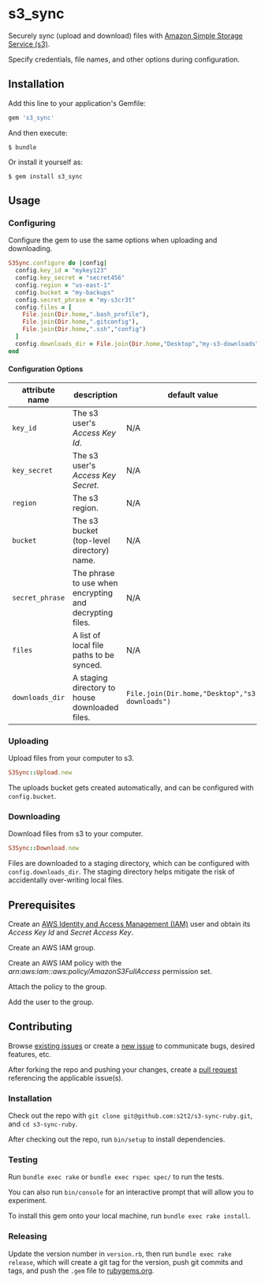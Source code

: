 # s3_sync

Securely sync (upload and download) files with [Amazon Simple Storage Service (s3)](http://aws.amazon.com/s3).

Specify credentials, file names, and other options during configuration.

## Installation

Add this line to your application's Gemfile:

```ruby
gem 's3_sync'
```

And then execute:

    $ bundle

Or install it yourself as:

    $ gem install s3_sync

## Usage

### Configuring

Configure the gem to use the same options when uploading and downloading.

```` rb
S3Sync.configure do |config|
  config.key_id = "mykey123"
  config.key_secret = "secret456"
  config.region = "us-east-1"
  config.bucket = "my-backups"
  config.secret_phrase = "my-s3cr3t"
  config.files = [
    File.join(Dir.home,".bash_profile"),
    File.join(Dir.home,".gitconfig"),
    File.join(Dir.home,".ssh","config")
  ]
  config.downloads_dir = File.join(Dir.home,"Desktop","my-s3-downloads")
end
````

#### Configuration Options

attribute name | description | default value
--- | --- | ---
`key_id` | The s3 user's *Access Key Id*. | N/A
`key_secret` | The s3 user's *Access Key Secret*. | N/A
`region` | The s3 region. | N/A
`bucket` | The s3 bucket (top-level directory) name. | N/A
`secret_phrase` | The phrase to use when encrypting and decrypting files. | N/A
`files` | A list of local file paths to be synced. | N/A
`downloads_dir` | A staging directory to house downloaded files. | `File.join(Dir.home,"Desktop","s3-downloads")`

### Uploading

Upload files from your computer to s3.

```` rb
S3Sync::Upload.new
````

The uploads bucket gets created automatically, and can be configured with `config.bucket`.

### Downloading

Download files from s3 to your computer.

```` rb
S3Sync::Download.new
````

Files are downloaded to a staging directory, which can be configured with `config.downloads_dir`. The staging directory helps mitigate the risk of accidentally over-writing local files.

## Prerequisites

Create an [AWS Identity and Access Management (IAM)](http://aws.amazon.com/iam/) user and obtain its *Access Key Id* and *Secret Access Key*.

Create an AWS IAM group.

Create an AWS IAM policy with the *arn:aws:iam::aws:policy/AmazonS3FullAccess* permission set.

Attach the policy to the group.

Add the user to the group.

## Contributing

Browse [existing issues](https://github.com/s2t2/s3-sync-ruby/issues) or create a [new issue](https://github.com/s2t2/s3-sync-ruby/issues/new) to communicate bugs, desired features, etc.

After forking the repo and pushing your changes, create a [pull request](https://github.com/s2t2/s3-sync-ruby/pulls/new) referencing the applicable issue(s).

### Installation

Check out the repo with `git clone git@github.com:s2t2/s3-sync-ruby.git`, and `cd s3-sync-ruby`.

After checking out the repo, run `bin/setup` to install dependencies.

### Testing

Run `bundle exec rake` or `bundle exec rspec spec/` to run the tests.

You can also run `bin/console` for an interactive prompt that will allow you to experiment.

To install this gem onto your local machine, run `bundle exec rake install`.

### Releasing

Update the version number in `version.rb`, then run `bundle exec rake release`, which will create a git tag for the version, push git commits and tags, and push the `.gem` file to [rubygems.org](https://rubygems.org).
